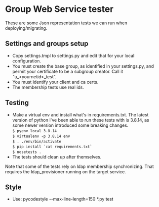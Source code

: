 # Group Web Service tester
These are some Json representation tests we can run when deploying/migrating.

## Settings and groups setup
* Copy settings.tmpl to settings.py and edit that for your local configuration.
* You must create the base group, as identified in your settings.py, and permit your certificate to be a subgroup creator.  Call it "u\_\<yournetid>\_test".
* You must identify your client and ca certs.
* The membership tests use real ids.

## Testing

* Make a virtual env and install what's in requirements.txt. The latest version of python I've been able to run these tests with is 3.8.14, as some newer version introduced some breaking changes.<br>
`$ pyenv local 3.8.14`<br>
`$ virtualenv -p 3.8.14 env`<br>
`$ . ./env/bin/activate`<br>
``$ pip install `cat requirements.txt` ``<br>
`$ nosetests .`<br>
* The tests should clean up after themselves.

Note that some of the tests rely on ldap membership synchronizing.  That requires the ldap_provisioner running on the target service.

## Style

* Use: pycodestyle --max-line-length=150  *.py test


